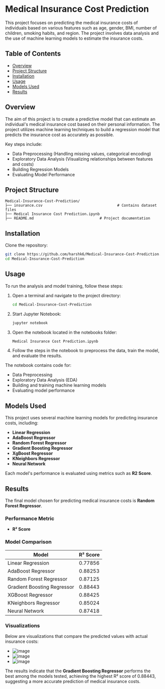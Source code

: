 # Medical Insurance Cost Prediction

This project focuses on predicting the medical insurance costs of individuals based on various features such as age, gender, BMI, number of children, smoking habits, and region. The project involves data analysis and the use of machine learning models to estimate the insurance costs.

## Table of Contents

- [Overview](#overview)
- [Project Structure](#project-structure)
- [Installation](#installation)
- [Usage](#usage)
- [Models Used](#models-used)
- [Results](#results)

## Overview

The aim of this project is to create a predictive model that can estimate an individual's medical insurance cost based on their personal information. The project utilizes machine learning techniques to build a regression model that predicts the insurance cost as accurately as possible.

Key steps include:
- Data Preprocessing (Handling missing values, categorical encoding)
- Exploratory Data Analysis (Visualizing relationships between features and costs)
- Building Regression Models
- Evaluating Model Performance

## Project Structure
```plaintext
Medical-Insurance-Cost-Prediction/
├── insurance.csv                                  # Contains dataset files
├── Medical Insurance Cost Prediction.ipynb
├── README.md                              # Project documentation
```

## Installation

Clone the repository:

   ```bash
   git clone https://github.com/harshk6/Medical-Insurance-Cost-Prediction.git
   cd Medical-Insurance-Cost-Prediction
   ```
## Usage

To run the analysis and model training, follow these steps:

1. Open a terminal and navigate to the project directory:

   ```bash
   cd Medical-Insurance-Cost-Prediction
   ```
2. Start Jupyter Notebook:
   ```bash
   jupyter notebook
   ```
3. Open the notebook located in the notebooks folder:
   ```bash
   Medical Insurance Cost Prediction.ipynb
   ```
4. Follow the steps in the notebook to preprocess the data, train the model, and evaluate the results.


The notebook contains code for:

- Data Preprocessing
- Exploratory Data Analysis (EDA)
- Building and training machine learning models
- Evaluating model performance


## Models Used

This project uses several machine learning models for predicting insurance costs, including:

- **Linear Regression**
- **AdaBoost Regressor**
- **Random Forest Regressor**
- **Gradient Boosting Regressor**
- **XgBoost Regressor**
- **KNeighbors Regressor**
- **Neural Network**

Each model's performance is evaluated using metrics such as **R2 Score**.

## Results

The final model chosen for predicting medical insurance costs is **Random Forest Regressor**. 

### Performance Metric

- **R² Score**

### Model Comparison

| Model                     | R² Score      |
|---------------------------|---------------|
| Linear Regression         | 0.77856 |
| AdaBoost Regressor       | 0.88253 |
| Random Forest Regressor   | 0.87125 |
| Gradient Boosting Regressor| 0.88443 |
| XGBoost Regressor        | 0.88425 |
| KNeighbors Regressor      | 0.85024 |
| Neural Network            | 0.87418 |

### Visualizations

Below are visualizations that compare the predicted values with actual insurance costs:

- ![image](https://github.com/user-attachments/assets/35d25efb-f9d6-457c-b3f6-32d13ef97908)
- ![image](https://github.com/user-attachments/assets/9961f5a3-ffc6-4b82-91e8-c91381e4e4b2)
- ![image](https://github.com/user-attachments/assets/8b7d1ecd-2a25-48a5-b65f-aa2a3af858e6)




The results indicate that the **Gradient Boosting Regressor** performs the best among the models tested, achieving the highest R² score of 0.88443, suggesting a more accurate prediction of medical insurance costs.

